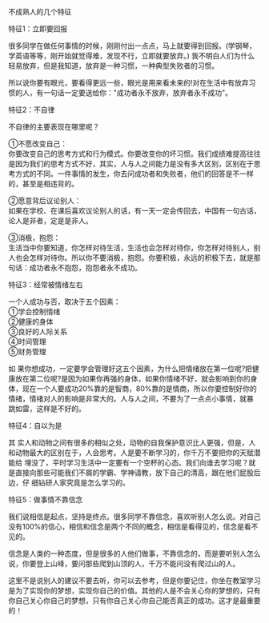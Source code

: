 不成熟人的几个特征  

特征1：立即要回报  

很多同学在做任何事情的时候，刚刚付出一点点，马上就要得到回报。(学钢琴，学英语等等，刚开始就觉得难，发现不行，立即就要放弃。) 我不明白人们为什么轻易放弃，但是我知道，放弃是一种习惯，一种典型失败者的习惯。  

所以说你要有眼光，要看得更远一些，眼光是用来看未来的!对在生活中有放弃习惯的人，有一句话一定要送给你："成功者永不放弃，放弃者永不成功"。  

特征2：不自律  

不自律的主要表现在哪里呢？  

①不愿改变自己：  
你要改变自己的思考方式和行为模式。你要改变你的坏习惯。我们成绩难提高往往是因为我们的思考方式不好，其实，人与人之间能力是没有多大区别，区别在于思考方式的不同。一件事情的发生，你去问成功者和失败者，他们的回答是不一样的，甚至是相违背的。  

②愿意背后议论别人：  
如果在学校、在课后喜欢议论别人的话，有一天一定会传回去，中国有一句古话，论人是非者，定是是非人。  

③消极，抱怨：  
生活当中你要知道，你怎样对待生活，生活也会怎样对待你，你怎样对待别人，别人也会怎样对待你。所以你不要消极，抱怨。你要积极，永远的积极下去，就是那句话：成功者永不抱怨，抱怨者永不成功。  

特征3：经常被情绪左右  

一个人成功与否，取决于五个因素：  
①学会控制情绪  
②健康的身体  
③良好的人际关系  
④时间管理  
⑤财务管理  

如 果你想成功，一定要学会管理好这五个因素，为什么把情绪放在第一位呢?把健康放在第二位呢?是因为如果你再强的身体，如果你情绪不好，就会影响到你的身 体，现在一个人要成功20%靠的是智商，80%靠的是情商，所以你要控制好你的情绪，情绪对人的影响是非常大的。人与人之间，不要为了一点点小事情，就暴 跳如雷，这样是不好的。  

特征4：自以为是  

其 实人和动物之间有很多的相似之处，动物的自我保护意识比人更强，但是，人和动物最大的区别在于，人会思考。人是要不断学习的，你千万不要把你的天赋潜能给 埋没了，平时学习生活中一定要有一个空杯的心态。我们向谁去学习呢？就是直接向那些可能我们不屑的学霸、学神请教，放下自己的清高，跟在他们屁股后边，仔 细钻研人家究竟是怎么学习的。  

特征5：做事情不靠信念  

我们说相信是起点，坚持是终点。很多同学不靠信念，喜欢听别人怎么说。对自己没有100%的信心，相信和信念是两个不同的概念，相信是看得见的，信念是看不见的。  

信念是人类的一种态度，但是很多的人他们做事，不靠信念的，而是要听别人怎么说，你要登上山峰，要问那些爬到山顶的人，千万不能问没有爬过山的人。  

这里不是说别人的建议不要去听，你可以去参考，但是你要记住，你坐在教室学习是为了实现你的梦想，实现你自己的价值。其他的人是不会关心你的梦想的，只有你自己关心你自己的梦想，只有你自己关心你自己能否真正的成功。这才是最重要的！  